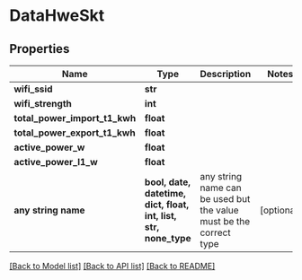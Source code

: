 # DataHweSkt


## Properties
Name | Type | Description | Notes
------------ | ------------- | ------------- | -------------
**wifi_ssid** | **str** |  | 
**wifi_strength** | **int** |  | 
**total_power_import_t1_kwh** | **float** |  | 
**total_power_export_t1_kwh** | **float** |  | 
**active_power_w** | **float** |  | 
**active_power_l1_w** | **float** |  | 
**any string name** | **bool, date, datetime, dict, float, int, list, str, none_type** | any string name can be used but the value must be the correct type | [optional]

[[Back to Model list]](../README.md#documentation-for-models) [[Back to API list]](../README.md#documentation-for-api-endpoints) [[Back to README]](../README.md)


